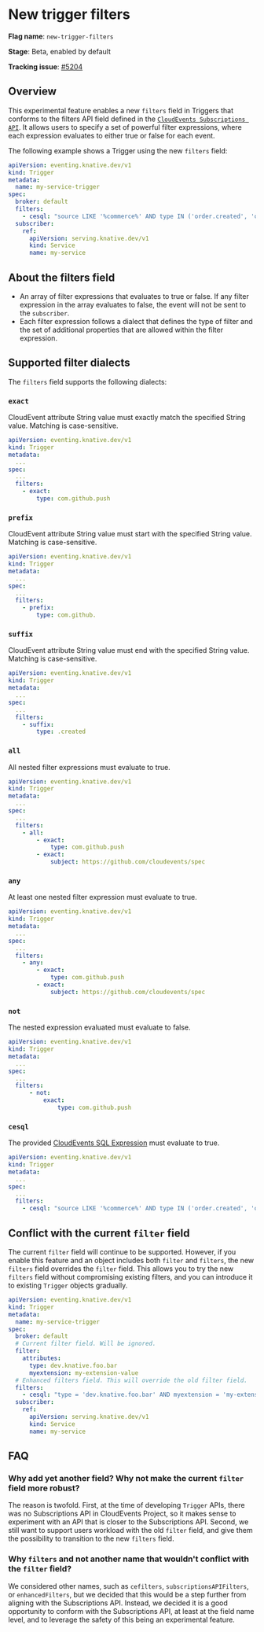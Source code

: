# New trigger filters

**Flag name**: `new-trigger-filters`

**Stage**: Beta, enabled by default

**Tracking issue**: [#5204](https://github.com/knative/eventing/issues/5204)
## Overview
This experimental feature enables a new `filters` field in Triggers that conforms to the filters API field defined in the [`CloudEvents Subscriptions API`](https://github.com/cloudevents/spec/blob/main/subscriptions/spec.md#324-filters). It allows users to specify a set of powerful filter expressions, where each expression evaluates to either true or false for each event.

The following example shows a Trigger using the new `filters` field:

```yaml
apiVersion: eventing.knative.dev/v1
kind: Trigger
metadata:
  name: my-service-trigger
spec:
  broker: default
  filters:
    - cesql: "source LIKE '%commerce%' AND type IN ('order.created', 'order.updated', 'order.canceled')"
  subscriber:
    ref:
      apiVersion: serving.knative.dev/v1
      kind: Service
      name: my-service
```

## About the filters field
* An array of filter expressions that evaluates to true or false. If any filter expression in the array evaluates to false, the event will not be sent to the `subscriber`.
* Each filter expression follows a dialect that defines the type of filter and the set of additional properties that are allowed within the filter expression.

## Supported filter dialects

The `filters` field supports the following dialects:

### `exact`

CloudEvent attribute String value must exactly match the specified String value. Matching is case-sensitive.

```yaml
apiVersion: eventing.knative.dev/v1
kind: Trigger
metadata:
  ...
spec:
  ...
  filters:
    - exact:
        type: com.github.push
```

### `prefix`

CloudEvent attribute String value must start with the specified String value. Matching is case-sensitive.

```yaml
apiVersion: eventing.knative.dev/v1
kind: Trigger
metadata:
  ...
spec:
  ...
  filters:
    - prefix:
        type: com.github.
```

### `suffix`

CloudEvent attribute String value must end with the specified String value. Matching is case-sensitive.

```yaml
apiVersion: eventing.knative.dev/v1
kind: Trigger
metadata:
  ...
spec:
  ...
  filters:
    - suffix:
        type: .created
```

### `all`

All nested filter expressions must evaluate to true.

```yaml
apiVersion: eventing.knative.dev/v1
kind: Trigger
metadata:
  ...
spec:
  ...
  filters:
    - all:
        - exact:
            type: com.github.push
        - exact:
            subject: https://github.com/cloudevents/spec
```

### `any`

At least one nested filter expression must evaluate to true.

```yaml
apiVersion: eventing.knative.dev/v1
kind: Trigger
metadata:
  ...
spec:
  ...
  filters:
    - any:
        - exact:
            type: com.github.push
        - exact:
            subject: https://github.com/cloudevents/spec
```

### `not`

The nested expression evaluated must evaluate to false.

```yaml
apiVersion: eventing.knative.dev/v1
kind: Trigger
metadata:
  ...
spec:
  ...
  filters:
      - not:
          exact:
              type: com.github.push
```
### `cesql`

The provided [CloudEvents SQL Expression](https://github.com/cloudevents/spec/blob/main/cesql/spec.md) must evaluate to true.

```yaml
apiVersion: eventing.knative.dev/v1
kind: Trigger
metadata:
  ...
spec:
  ...
  filters:
    - cesql: "source LIKE '%commerce%' AND type IN ('order.created', 'order.updated', 'order.canceled')"
```

## Conflict with the current `filter` field

The current `filter` field will continue to be supported. However, if you enable this feature and an object includes both `filter` and `filters`, the new `filters` field overrides the `filter` field. This allows you to try the new `filters` field without compromising existing filters, and you can introduce it to existing `Trigger` objects gradually.

```yaml
apiVersion: eventing.knative.dev/v1
kind: Trigger
metadata:
  name: my-service-trigger
spec:
  broker: default
  # Current filter field. Will be ignored.
  filter:
    attributes:
      type: dev.knative.foo.bar
      myextension: my-extension-value
  # Enhanced filters field. This will override the old filter field.
  filters:
    - cesql: "type = 'dev.knative.foo.bar' AND myextension = 'my-extension-value'"
  subscriber:
    ref:
      apiVersion: serving.knative.dev/v1
      kind: Service
      name: my-service
```

## FAQ

### Why add yet another field? Why not make the current `filter` field more robust?

The reason is twofold. First, at the time of developing `Trigger` APIs, there was no Subscriptions API in CloudEvents Project, so it makes sense to experiment with an API that is closer to the Subscriptions API. Second, we still want to support users workload with the old `filter` field, and give them the possibility to transition to the new `filters` field.

### Why `filters` and not another name that wouldn't conflict with the `filter` field?

We considered other names, such as `cefilters`, `subscriptionsAPIFilters`, or `enhancedFilters`, but we decided that this would be a step further from aligning with the Subscriptions API. Instead, we decided it is a good opportunity to conform with the Subscriptions API, at least at the field name level, and to leverage the safety of this being an experimental feature.

